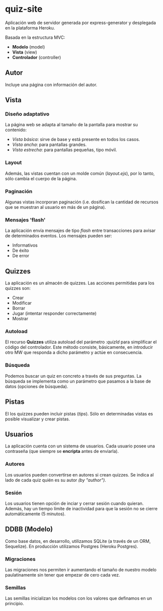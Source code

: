 # quiz-site
Aplicación web de servidor generada por express-generator y desplegada en la plataforma Heroku.

Basada en la estructura MVC:
* **Modelo** (model)
* **Vista** (view)
* **Controlador** (controller)
## Autor
Incluye una página con información del autor.
## Vista
### Diseño adaptativo
La página web se adapta al tamaño de la pantalla para mostrar su contenido:
* *Vista básica*: sirve de base y está presente en todos los casos.
* *Vista ancha*: para pantallas grandes.
* *Vista estrecha*: para pantallas pequeñas, tipo móvil.
### Layout
Además, las vistas cuentan con un molde común (*layout.ejs*), por lo tanto, sólo cambia el cuerpo de la página.
### Paginación
Algunas vistas incorporan paginación
(i.e. dosifican la cantidad de recursos que se muestran al usuario en más de un página).
### Mensajes 'flash'
La aplicación envía mensajes de tipo *flash* entre transacciones para avisar de determinados eventos.
Los mensajes pueden ser:
* Informativos
* De éxito
* De error
## Quizzes
La aplicación es un almacén de quizzes. Las acciones permitidas para los quizzes son:
* Crear
* Modificar
* Borrar
* Jugar (intentar responder correctamente)
* Mostrar
### Autoload
El recurso **Quizzes** utiliza autoload del parámetro *:quizId* para simplificar el código del controlador.
Este método consiste, básicamente, en introducir otro MW que responda a dicho parámetro y actúe en consecuencia.
### Búsqueda
Podemos buscar un quiz en concreto a través de sus preguntas.
La búsqueda se implementa como un parámetro que pasamos a la base de datos (opciones de búsqueda).
## Pistas
El los quizzes pueden incluir pistas (*tips*). Sólo en determinadas vistas es posible visualizar y crear pistas.
## Usuarios
La aplicación cuenta con un sistema de usuarios.
Cada usuario posee una contraseña (que siempre se **encripta** antes de enviarla).
### Autores
Los usuarios pueden convertirse en autores si crean quizzes.
Se indica al lado de cada quiz quién es su autor *(by "author")*.
### Sesión
Los usuarios tienen opción de inciar y cerrar sesión cuando quieran.
Además, hay un tiempo límite de inactividad para que la sesión no se cierre automáticamente (5 minutos).
## DDBB (Modelo)
Como base datos, en desarrollo, utilizamos SQLite (a través de un ORM, Sequelize).
En producción utilizamos Postgres (Heroku Postgres).
### Migraciones
Las migraciones nos permiten ir aumentando el tamaño de nuestro modelo paulatinamente sin tener que empezar de cero cada vez.
### Semillas
Las semillas inicializan los modelos con los valores que definamos en un principio.
